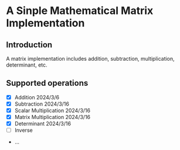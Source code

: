# A Sinple Mathematical Matrix Implementation

## Introduction

A matrix implementation includes addition, subtraction, multiplication, determinant, etc.

## Supported operations

 - [x] Addition  2024/3/6
 - [x] Subtraction  2024/3/16
 - [x] Scalar Multiplication  2024/3/16
 - [x] Matrix Multiplication  2024/3/16
 - [x] Determinant  2024/3/16
 - [ ] Inverse
 - ...